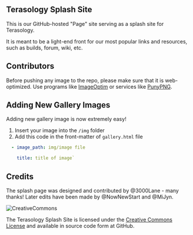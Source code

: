 Terasology Splash Site
-----------------------------

This is our GitHub-hosted "Page" site serving as a splash site for Terasology.

It is meant to be a light-end front for our most popular links and resources,
such as builds, forum, wiki, etc.

Contributors
------------

Before pushing any image to the repo, please make sure that it is web-optimized.
Use programs like [ImageOptim](https://imageoptim.com/) or services like
[PunyPNG](http://www.punypng.com/).

Adding New Gallery Images
------------

Adding new gallery image is now extremely easy!

 1. Insert your image into the `/img` folder
 2. Add this code in the front-matter of  `gallery.html` file
```yaml 
  - image_path: img/image file

    title: title of image`
```
Credits
-------

The splash page was designed and contributed by @3000Lane - many thanks! Later
edits have been made by @NowNewStart and @MiJyn.

![CreativeCommons](https://i.creativecommons.org/l/by-nc-sa/3.0/88x31.png)

The Terasology Splash Site is licensed under the [Creative Commons
License](https://creativecommons.org/licenses/by-nc-sa/3.0/) and available in
source code form at GitHub.
